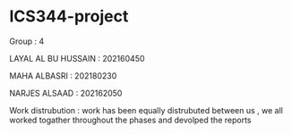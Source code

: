 # ICS344-project

Group : 4

LAYAL AL BU HUSSAIN : 202160450

MAHA ALBASRI : 202180230

NARJES ALSAAD : 202162050


Work distrubution :
work has been equally distrubuted between us , we all worked togather throughout the phases and devolped the reports 

